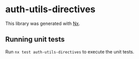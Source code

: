 # auth-utils-directives

This library was generated with [Nx](https://nx.dev).

## Running unit tests

Run `nx test auth-utils-directives` to execute the unit tests.

